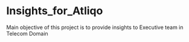 # Insights_for_Atliqo
Main objective of this project is to provide insights to Executive team in Telecom Domain
